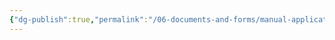 ```yaml
---
{"dg-publish":true,"permalink":"/06-documents-and-forms/manual-applications/court-reserve/"}
---
```


